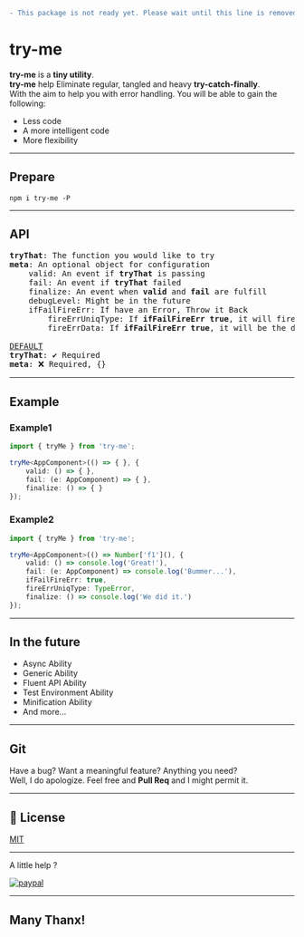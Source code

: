 ```diff
- This package is not ready yet. Please wait until this line is removed.
```

# try-me
<b>try-me</b> is a __tiny utility__.  
<b>try-me</b> help Eliminate regular, tangled and heavy __try-catch-finally__.  
With the aim to help you with error handling.
You will be able to gain the following:
* Less code
* A more intelligent code
* More flexibility

---

## Prepare
`npm i try-me -P`

---

## API

<pre>
<b>tryThat</b>: The function you would like to try
<b>meta</b>: An optional object for configuration
    valid: An event if <b>tryThat</b> is passing
    fail: An event if <b>tryThat</b> failed
    finalize: An event when <b>valid</b> and <b>fail</b> are fulfill
    debugLevel: Might be in the future
    ifFailFireErr: If have an Error, Throw it Back
        fireErrUniqType: If <b>ifFailFireErr</b> <b>true</b>, it will fire only if the Error Type Equal <b>fireErrUniqType</b>
        fireErrData: If <b>ifFailFireErr</b> <b>true</b>, it will be the data Thrown Back

<u>DEFAULT</u>
<b>tryThat</b>: ✔️ Required
<b>meta</b>: ❌ Required, {}
</pre>

---

## Example

### Example1

```Typescript
import { tryMe } from 'try-me';

tryMe<AppComponent>(() => { }, {
    valid: () => { },
    fail: (e: AppComponent) => { },
    finalize: () => { }
});
```
### Example2

```Typescript
import { tryMe } from 'try-me';

tryMe<AppComponent>(() => Number['f1'](), {
    valid: () => console.log('Great!'),
    fail: (e: AppComponent) => console.log('Bummer...'),
    ifFailFireErr: true,
    fireErrUniqType: TypeError,
    finalize: () => console.log('We did it.')
});
```

---

## In the future
* Async Ability
* Generic Ability
* Fluent API Ability
* Test Environment Ability
* Minification Ability
* And more...
---

## Git
Have a bug? Want a meaningful feature? Anything you need?  
Well, I do apologize. Feel free and __Pull Req__ and I might permit it.

---

## 📄 License
[MIT](https://choosealicense.com/licenses/mit/)

---

A little help ?  

[![paypal](https://www.paypalobjects.com/en_US/i/btn/btn_donate_SM.gif)](https://paypal.me/netanel0058)

---

## Many Thanx!
